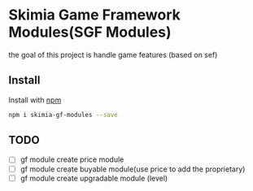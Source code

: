 # Skimia Game Framework Modules(SGF Modules)

the goal of this project is handle game features (based on sef)


## Install

Install with [npm](https://www.npmjs.com/)

```sh
npm i skimia-gf-modules --save
```

## TODO

- [ ] gf module create price module
- [ ] gf module create buyable module(use price to add the proprietary)
- [ ] gf module create upgradable module (level)